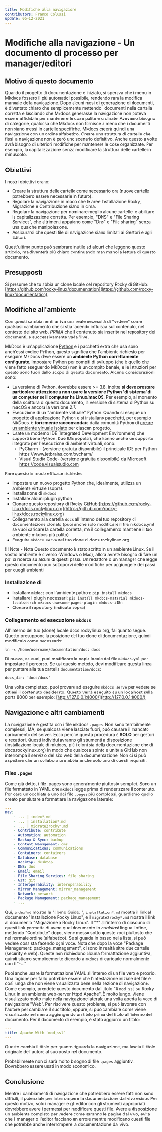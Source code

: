 ```yaml
---
title: Modifiche alla navigazione
contributors: Franco Colussi
update: 05-12-2021
---
```


# Modifiche alla navigazione - Un documento di processo per manager/editori

## Motivo di questo documento

Quando il progetto di documentazione è iniziato, si sperava che i menu in Mkdocs fossero il più automatici possibile, rendendo rara la modifica manuale della navigazione. Dopo alcuni mesi di generazione di documenti, è diventato chiaro che semplicemente mettendo i documenti nella cartella corretta e lasciando che Mkdocs generasse la navigazione non poteva essere affidabile per mantenere le cose pulite e ordinate. Avevamo bisogno di categorie, qualcosa che Mkdocs non fornisce a meno che i documenti non siano messi in cartelle specifiche. Mkdocs creerà quindi una navigazione con un ordine alfabetico. Creare una struttura di cartelle che fissi la navigazione non è però uno scenario definitivo. Anche questo a volte avrà bisogno di ulteriori modifiche per mantenere le cose organizzate. Per esempio, la capitalizzazione senza modificare la struttura delle cartelle in minuscolo.

## Obiettivi

I nostri obiettivi erano:

* Creare la struttura delle cartelle come necessario ora (nuove cartelle potrebbero essere necessarie in futuro).
* Regolare la navigazione in modo che le aree Installazione Rocky, Migrazione e Contribuzione siano in cima.
* Regolare la navigazione per nominare meglio alcune cartelle, e abilitare la capitalizzazione corretta. Per esempio, "DNS" e "File Sharing Services", che altrimenti appaiono come "Dns" e "File sharing" senza una qualche manipolazione.
* Assicurarsi che questi file di navigazione siano limitati ai Gestori e agli Editori.

Quest'ultimo punto può sembrare inutile ad alcuni che leggono questo articolo, ma diventerà più chiaro continuando man mano la lettura di questo documento.

## Presupposti

Si presume che tu abbia un clone locale del repository Rocky di GitHub: [https://github.com/rocky-linux/documentation](https://github.com/rocky-linux/documentation).

## Modifiche all'ambiente

Con questi cambiamenti arriva una reale necessità di "vedere" come qualsiasi cambiamento che si stia facendo influisca sul contenuto, nel contesto del sito web, _PRIMA_ che il contenuto sia inserito nel repository dei documenti, e successivamente vada 'live'.

MkDocs è un'applicazione [Python](https://www.python.org) e i pacchetti extra che usa sono anch'essi codice Python, questo significa che l'ambiente richiesto per eseguire MkDocs deve essere un **ambiente Python correttamente configurato**. Impostare Python per compiti di sviluppo (che è quello che viene fatto eseguendo MkDocs) non è un compito banale, e le istruzioni per questo sono fuori dallo scopo di questo documento. Alcune considerazioni sono:

* La versione di Python, dovrebbe essere >= 3.8, inoltre **si deve prestare particolare attenzione a non usare la versione Python 'di sistema' di un computer se il computer ha Linux/macOS**. Per esempio, al momento della scrittura di questo documento, la versione di sistema di Python su macOS è ancora la versione 2.7.
* Esecuzione di un "ambiente virtuale" Python. Quando si esegue un progetto di applicazione Python e si installano pacchetti, per esempio MkDocs, è **fortemente raccomandato** dalla comunità Python di [creare un ambiente virtuale isolato](https://realpython.com/python-virtual-environments-a-primer/) per ciascun progetto.
* Usate un moderno IDE (Integrated Development Environment) che supporti bene Python. Due IDE popolari, che hanno anche un supporto integrato per l'esecuzione di ambienti virtuali, sono:
    * PyCharm - (versione gratuita disponibile) il principale IDE per Python https://www.jetbrains.com/pycharm/
    * Visual Studio Code- (versione gratuita disponibile) da Microsoft https://code.visualstudio.com

Fare questo in modo efficace richiede:

* Impostare un nuovo progetto Python che, idealmente, utilizza un ambiente virtuale (sopra).
* Installazione di `mkdocs`
* Installare alcuni plugin python
* Clonare questo repository di Rocky GitHub:[https://github.com/rocky-linux/docs.rockylinux.org](https://github.com/rocky-linux/docs.rockylinux.org)
* Collegamento alla cartella `docs` all'interno del tuo repository di documentazione clonato (puoi anche solo modificare il file mkdocs.yml se vuoi caricare la cartella corretta, ma il collegamento mantiene il tuo ambiente mkdocs più pulito)
* Eseguire `mkdocs serve` nel tuo clone di docs.rockylinux.org

!!! Note - Nota
    Questo documento è stato scritto in un ambiente Linux. Se il vostro ambiente è diverso (Windows o Mac), allora avrete bisogno di fare un po' di ricerca su alcuni di questi passi. Un redattore o un manager che legge questo documento può sottoporvi delle modifiche per aggiungere dei passi per quegli ambienti.

### Installazione di

* Installare `mkdocs` con l'ambiente python: `pip install mkdocs`
* Installare i plugin necessari:  `pip install mkdocs-material mkdocs-localsearch mkdocs-awesome-pages-plugin mkdocs-i18n`
* Clonare il repository (indicato sopra)

### Collegamento ed esecuzione `mkdocs`

All'interno del tuo (clone) locale docs.rockylinux.org, fai quanto segue. Questo presuppone la posizione del tuo clone di documentazione, quindi modificalo come necessario:

`ln -s /home/username/documentation/docs docs`

Di nuovo, se vuoi, puoi modificare la copia locale del file `mkdocs.yml` per impostare il percorso. Se usi questo metodo, devi modificare questa linea per puntare alla tua cartella `documentation/docs`:

```text
docs_dir: 'docs/docs'
```

Una volta completato, puoi provare ad eseguire `mkdocs serve` per vedere se ottieni il contenuto desiderato. Questo verrà eseguito su un localhost sulla porta 8000 per esempio: [http://127.0.0.1:8000/](http://127.0.0.1:8000/)

## Navigazione e altri cambiamenti

La navigazione è gestita con i file mkdocs `.pages`. Non sono terribilmente complessi, MA, se qualcosa viene lasciato fuori, può causare il mancato caricamento del server. Ecco perché questa procedura è **SOLO** per gestori e redattori. Questi individui avranno gli strumenti a disposizione (installazione locale di mkdocs, più i cloni sia della documentazione che di docs.rockylinux.org) in modo che qualcosa spinto e unito a GitHub non interrompa il servizio del sito web della documentazione. Non ci si può aspettare che un collaboratore abbia anche solo uno di questi requisiti.

### Files `.pages`

Come già detto, i file .pages sono generalmente piuttosto semplici. Sono un file formattato in YAML che `mkdocs` legge prima di renderizzare il contenuto. Per dare un'occhiata a uno dei file `.pages` più complessi, guardiamo quello creato per aiutare a formattare la navigazione laterale:

```yaml
---
nav:
    - ... | index*.md
    - ... | installation*.md
    - ... | migrate2rocky*.md
    - Contribute: contribute
    - Automation: automation
    - Backup & Sync: backup
    - Content Management: cms
    - Communications: communications
    - Containers: containers
    - Database: database
    - Desktop: desktop
    - DNS: dns
    - Email: email
    - File Sharing Services: file_sharing
    - Git: git
    - Interoperability: interoperability
    - Mirror Management: mirror_management
    - Network: network
    - Package Management: package_management
    - ...

```

Qui, `index*md` mostra la "Home Guide: ", `installation*.md` mostra il link al documento "Installazione Rocky Linux", e il `migrate2rocky*.md` mostra il link al documento "Migrazione a Rocky Linux". Il "*" all'interno di ciascuno di questi link permette di avere quel documento in _qualsiasi_ lingua. Infine, mettendo "Contribute" dopo, viene messo sotto queste voci piuttosto che nel normale ordine (alfabetico). Se si guarda in basso nella lista, si può vedere cosa sta facendo ogni voce. Nota che dopo la voce "Package Management: package_management", ci sono in realtà altre due cartelle (security e web). Queste non richiedono alcuna formattazione aggiuntiva, quindi stiamo semplicemente dicendo a `mkdocs` di caricarle normalmente con il "-..."

Puoi anche usare la formattazione YAML all'interno di un file vero e proprio. Una ragione per farlo potrebbe essere che l'intestazione iniziale del file è così lunga che non viene visualizzata bene nella sezione di navigazione. Come esempio, prendete questo documento dal titolo "# `mod_ssl` su Rocky Linux in un ambiente web-server httpd Apache". È molto lungo. Viene visualizzato molto male nella navigazione laterale una volta aperta la voce di navigazione "Web". Per risolvere questo problema, si può lavorare con l'autore per cambiare il suo titolo, oppure, si può cambiare come viene visualizzato nel menu aggiungendo un titolo prima del titolo all'interno del documento. Per il documento di esempio, è stato aggiunto un titolo:

```yaml
---
title: Apache With `mod_ssl`
---
```

Questo cambia il titolo per quanto riguarda la navigazione, ma lascia il titolo originale dell'autore al suo posto nel documento. 

Probabilmente non ci sarà molto bisogno di file `.pages` aggiuntivi. Dovrebbero essere usati in modo economico.

## Conclusione

Mentre i cambiamenti di navigazione che potrebbero essere fatti non sono difficili, il potenziale per interrompere la documentazione dal vivo esiste. Per questo motivo, solo i manager e gli editor con gli strumenti appropriati dovrebbero avere i permessi per modificare questi file. Avere a disposizione un ambiente completo per vedere come saranno le pagine dal vivo, evita che il manager o l'editor facciano un errore mentre modificano questi file che potrebbe anche interrompere la documentazione dal vivo.
